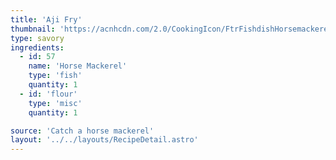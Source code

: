 ```yaml
---
title: 'Aji Fry'
thumbnail: 'https://acnhcdn.com/2.0/CookingIcon/FtrFishdishHorsemackereCropped.png'
type: savory
ingredients:
  - id: 57
    name: 'Horse Mackerel'
    type: 'fish'
    quantity: 1
  - id: 'flour'
    type: 'misc'
    quantity: 1

source: 'Catch a horse mackerel'
layout: '../../layouts/RecipeDetail.astro'
---
```

